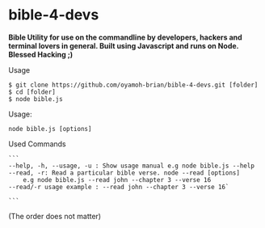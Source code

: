 # bible-4-devs
**Bible Utility for use on the commandline by developers, hackers and terminal lovers in general. Built using Javascript and runs on Node. Blessed Hacking ;)**

Usage

```
$ git clone https://github.com/oyamoh-brian/bible-4-devs.git [folder]
$ cd [folder]
$ node bible.js

```

Usage:

```node bible.js [options]```


Used Commands


	```
	--help, -h, --usage, -u : Show usage manual e.g node bible.js --help
	--read, -r: Read a particular bible verse. node --read [options] 
		e.g node bible.js --read john --chapter 3 --verse 16
	--read/-r usage example : --read john --chapter 3 --verse 16`
	
	``` 

(The order does not matter)
